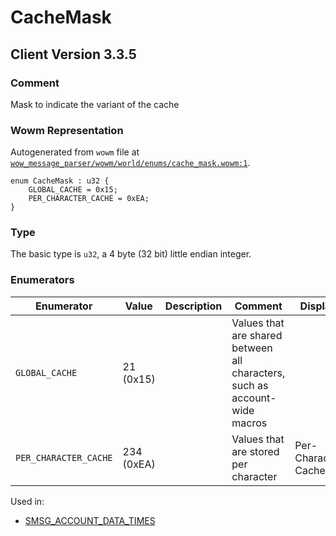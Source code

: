 # CacheMask

## Client Version 3.3.5

### Comment

Mask to indicate the variant of the cache

### Wowm Representation

Autogenerated from `wowm` file at [`wow_message_parser/wowm/world/enums/cache_mask.wowm:1`](https://github.com/gtker/wow_messages/tree/main/wow_message_parser/wowm/world/enums/cache_mask.wowm#L1).

```rust,ignore
enum CacheMask : u32 {
    GLOBAL_CACHE = 0x15;
    PER_CHARACTER_CACHE = 0xEA;
}
```
### Type
The basic type is `u32`, a 4 byte (32 bit) little endian integer.
### Enumerators
| Enumerator | Value  | Description | Comment | Display |
| --------- | -------- | ----------- | ------- | ------- |
| `GLOBAL_CACHE` | 21 (0x15) |  | Values that are shared between all characters, such as account-wide macros |  |
| `PER_CHARACTER_CACHE` | 234 (0xEA) |  | Values that are stored per character | Per-Character Cache |

Used in:
* [SMSG_ACCOUNT_DATA_TIMES](smsg_account_data_times.md)

